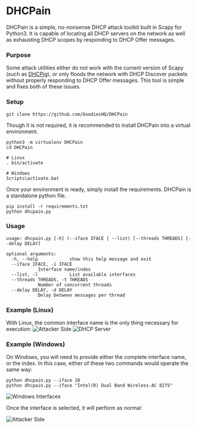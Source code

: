 # DHCPain

DHCPain is a simple, no-nonsense DHCP attack toolkit built in Scapy for Python3. It is capable of locating all DHCP servers on the network as well as exhausting DHCP scopes by responding to DHCP Offer messages.

### Purpose
Some attack utilities either do not work with the current version of Scapy (such as [DHCPig](https://github.com/kamorin/DHCPig)), or only floods the network with DHCP Discover packets without properly responding to DHCP Offer messages. This tool is simple and fixes both of these issues.


### Setup

	git clone https://github.com/GoodiesHQ/DHCPain

Though it is not required, it is recommended to install DHCPain into a virtual environment.

	python3 -m virtualenv DHCPain
	cd DHCPain
	
	# Linux
	. bin/activate
	
	# Windows
	Scripts\activate.bat
	
Once your environment is ready, simply install the requirements. DHCPain is a standalone python file.

	pip install -r requirements.txt
	python dhcpain.py


### Usage

	usage: dhcpain.py [-h] (--iface IFACE | --list) [--threads THREADS] [--delay DELAY]

	optional arguments:
	  -h, --help            show this help message and exit
	  --iface IFACE, -i IFACE
				Interface name/index
	  --list, -l            List available interfaces
	  --threads THREADS, -t THREADS
				Number of concurrent threads
	  --delay DELAY, -d DELAY
				Delay between messages per thread

### Example (Linux)
With Linux, the common interface name is the only thing necessary for execution:
![Attacker Side](https://i.imgur.com/f1UxsF8.png)
![DHCP Server](https://i.imgur.com/pv6czkO.png)


### Example (Windows)
On Windows, you will need to provide either the complete interface name, or the index. In this case, either of these two commands would operate the same way:

	python dhcpain.py --iface 28
	python dhcpain.py --iface "Intel(R) Dual Band Wireless-AC 8275"

![Windows Interfaces](https://i.imgur.com/kpvYw2d.png)

Once the interface is selected, it will perform as normal:

![Attacker Side](https://i.imgur.com/8kLZFWU.png)
